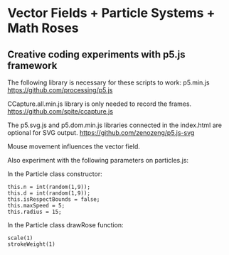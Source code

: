 # Vector Fields + Particle Systems + Math Roses

## Creative coding experiments with p5.js framework

The following library is necessary for these scripts to work: p5.min.js
https://github.com/processing/p5.js

CCapture.all.min.js library is only needed to record the frames.
https://github.com/spite/ccapture.js

The p5.svg.js and p5.dom.min.js libraries connected in the index.html are optional for SVG output.
https://github.com/zenozeng/p5.js-svg

Mouse movement influences the vector field.

Also experiment with the following parameters on particles.js:

In the Particle class constructor:

	this.n = int(random(1,9));
	this.d = int(random(1,9));
	this.isRespectBounds = false;
	this.maxSpeed = 5;
	this.radius = 15;

In the Particle class drawRose function:

	scale(1)
	strokeWeight(1)

